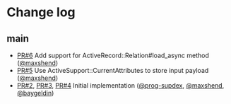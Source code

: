 # Change log

## main

- [PR#6](https://github.com/DmitryTsepelev/io_to_response_payload_ratio/pull/6) Add support for ActiveRecord::Relation#load_async method ([@maxshend])
- [PR#5](https://github.com/DmitryTsepelev/io_to_response_payload_ratio/pull/5) Use ActiveSupport::CurrentAttributes to store input payload ([@maxshend])
- [PR#2](https://github.com/DmitryTsepelev/io_to_response_payload_ratio/pull/2), [PR#3](https://github.com/DmitryTsepelev/io_to_response_payload_ratio/pull/3), [PR#4](https://github.com/DmitryTsepelev/io_to_response_payload_ratio/pull/4) Initial implementation ([@prog-supdex], [@maxshend], [@baygeldin])

[@baygeldin]: https://github.com/baygeldin
[@prog-supdex]: https://github.com/prog-supdex
[@maxshend]: https://github.com/maxshend
